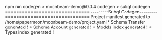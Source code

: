 <div id="termynal" data-termynal>
  <span data-ty="input"><span class="file-path"></span> npm run codegen</span>
  <span data-ty>> moonbeam-demo@0.0.4 codegen</span>
  <span data-ty>> subql codegen</span>
  <span data-ty></span>
  <span data-ty>==============================</span>
  <span data-ty>---------Subql Codegen---------</span>
  <span data-ty>==============================</span>
  <span data-ty></span>
  <span data-ty>Project manifest generated to /home/papermoon/moonbeam-demo/project.yaml</span>
  <span data-ty>* Schema Transfer generated !</span>
  <span data-ty>* Schema Account generated !</span>
  <span data-ty>* Models index generated !</span>
  <span data-ty>* Types index generated !</span>
  <span data-ty="input"><span class="file-path"></span> </span>
</div>